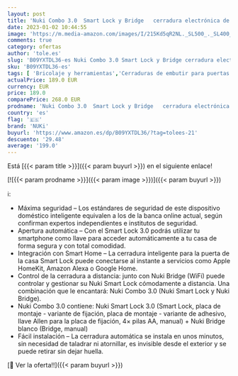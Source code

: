 ```yaml
---
layout: post
title: 'Nuki Combo 3.0  Smart Lock y Bridge   cerradura electrónica de puerta  Bluetooth  cerradura inteligente WiFi  fácil de instalar  Amazon Alexa  Apple HomeKit  Google Home  Nuki Smart Home'
date: 2023-01-02 10:44:55
image: 'https://m.media-amazon.com/images/I/215Kd5qR2NL._SL500_._SL400_.jpg'
comments: true
category: ofertas
author: 'tole.es'
slug: 'B09YXTDL36-es Nuki Combo 3.0 Smart Lock y Bridge cerradura electrónica...'
sku: 'B09YXTDL36-es'
tags: [ 'Bricolaje y herramientas','Cerraduras de embutir para puertas','Ferretería','Ferretería y cerrojos para puertas','apple','nuki','🇪🇸', ]
actualPrice: 189.0 EUR
currency: EUR
price: 189.0
comparePrice: 268.0 EUR
prodname: 'Nuki Combo 3.0  Smart Lock y Bridge   cerradura electrónica de puerta  Bluetooth  cerradura inteligente WiFi  fácil de instalar  Amazon Alexa  Apple HomeKit  Google Home  Nuki Smart Home'
country: 'es'
flag: '🇪🇸'
brand: 'NUKi'
buyurl: 'https://www.amazon.es/dp/B09YXTDL36/?tag=tolees-21'
descuento: '29.48'
average: '199.0'
---
```


Está [{{< param title >}}]({{< param buyurl >}}) en el siguiente enlace!

[![{{< param prodname >}}]({{< param image >}})]({{< param buyurl >}})

ℹ️:

- Máxima seguridad – Los estándares de seguridad de este dispositivo doméstico inteligente equivalen a los de la banca online actual, según confirman expertos independientes e institutos de seguridad.
- Apertura automática – Con el Smart Lock 3.0 podrás utilizar tu smartphone como llave para acceder automáticamente a tu casa de forma segura y con total comodidad.
- Integración con Smart Home – La cerradura inteligente para la puerta de la casa Smart Lock puede conectarse al instante a servicios como Apple HomeKit, Amazon Alexa o Google Home.
- Control de la cerradura a distancia: junto con Nuki Bridge (WiFi) puede controlar y gestionar su Nuki Smart Lock cómodamente a distancia. Una combinación que le encantará: Nuki Combo 3.0 (Nuki Smart Lock y Nuki Bridge).
- Nuki Combo 3.0 contiene: Nuki Smart Lock 3.0 (Smart Lock, placa de montaje - variante de fijación, placa de montaje - variante de adhesivo, llave Allen para la placa de fijación, 4× pilas AA, manual) + Nuki Bridge blanco (Bridge, manual)
- Fácil instalación – La cerradura automática se instala en unos minutos, sin necesidad de taladrar ni atornillar, es invisible desde el exterior y se puede retirar sin dejar huella.

[🛒 Ver la oferta!!]({{< param buyurl >}})
